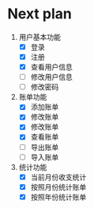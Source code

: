 # Next plan
1. 用户基本功能
   - [x] 登录
   - [x] 注册
   - [x] 查看用户信息
   - [ ] 修改用户信息
   - [ ] 修改密码
2. 账单功能
   - [x] 添加账单
   - [X] 修改账单
   - [X] 修改账单
   - [X] 查看账单
   - [ ] 导出账单
   - [ ] 导入账单
3. 统计功能
   - [x] 当前月份收支统计
   - [x] 按照月份统计账单
   - [X] 按照年份统计账单
